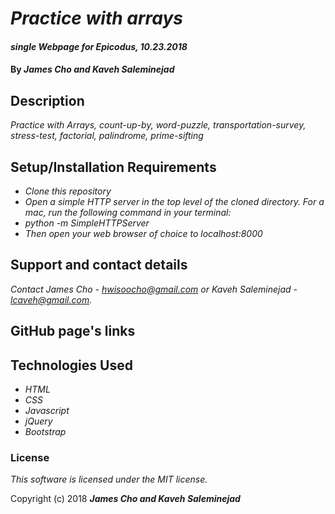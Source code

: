 # _Practice with arrays_

#### _single Webpage for Epicodus, 10.23.2018_

#### By _**James Cho and Kaveh Saleminejad**_

## Description

_Practice with Arrays, count-up-by, word-puzzle, transportation-survey, stress-test, factorial, palindrome, prime-sifting_

## Setup/Installation Requirements

* _Clone this repository_
* _Open a simple HTTP server in the top level of the cloned directory. For a mac, run the following command in your terminal:_   
* _python -m SimpleHTTPServer_
* _Then open your web browser of choice to localhost:8000_

## Support and contact details

_Contact James Cho - hwisoocho@gmail.com or Kaveh Saleminejad - lcaveh@gmail.com._

## GitHub page's links

## Technologies Used

* _HTML_
* _CSS_
* _Javascript_
* _jQuery_
* _Bootstrap_

### License

*This software is licensed under the MIT license.*

Copyright (c) 2018 **_James Cho and Kaveh Saleminejad_**
